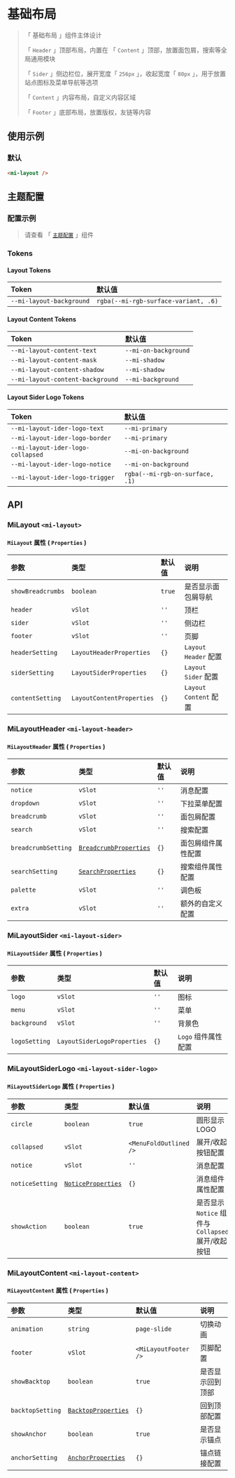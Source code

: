 # 基础布局

> 「 基础布局 」组件主体设计
>
> 「 `Header` 」顶部布局，内置在 「 `Content` 」顶部，放置面包屑，搜索等全局通用模块
>
> 「 `Sider` 」侧边栏位，展开宽度「 `256px` 」，收起宽度「 `80px` 」，用于放置站点图标及菜单导航等选项
>
> 「 `Content` 」内容布局，自定义内容区域
>
> 「 `Footer` 」底部布局，放置版权，友链等内容

## 使用示例

### 默认

```html
<mi-layout />
```

## 主题配置

### 配置示例

> 请查看 「 [`主题配置`](../theme/README.md) 」组件

### Tokens

#### Layout Tokens

| Token | 默认值
| :---- | :----
| `--mi-layout-background` | `rgba(--mi-rgb-surface-variant, .6)`

#### Layout Content Tokens

| Token | 默认值
| :---- | :----
| `--mi-layout-content-text` | `--mi-on-background`
| `--mi-layout-content-mask` | `--mi-shadow`
| `--mi-layout-content-shadow` | `--mi-shadow`
| `--mi-layout-content-background` | `--mi-background`

#### Layout Sider Logo Tokens

| Token | 默认值
| :---- | :----
| `--mi-layout-ider-logo-text` | `--mi-primary`
| `--mi-layout-ider-logo-border` | `--mi-primary`
| `--mi-layout-ider-logo-collapsed` | `--mi-on-background`
| `--mi-layout-ider-logo-notice` | `--mi-on-background`
| `--mi-layout-ider-logo-trigger` | `rgba(--mi-rgb-on-surface, .1)`

## API

### MiLayout `<mi-layout>`

#### `MiLayout` 属性 ( `Properties` )

| 参数 | 类型 | 默认值 | 说明
| :---- | :---- | :---- | :----
| `showBreadcrumbs` | `boolean` | `true` | 是否显示面包屑导航
| `header` | `vSlot` | `''` | 顶栏
| `sider` | `vSlot` | `''` | 侧边栏
| `footer` | `vSlot` | `''` | 页脚
| `headerSetting` | `LayoutHeaderProperties` | `{}` | `Layout Header` 配置
| `siderSetting` | `LayoutSiderProperties` | `{}` | `Layout Sider` 配置
| `contentSetting` | `LayoutContentProperties` | `{}` | `Layout Content` 配置

### MiLayoutHeader `<mi-layout-header>`

#### `MiLayoutHeader` 属性 ( `Properties` )

| 参数 | 类型 | 默认值 | 说明
| :---- | :---- | :---- | :----
| `notice` | `vSlot` | `''` | 消息配置
| `dropdown` | `vSlot` | `''` | 下拉菜单配置
| `breadcrumb` | `vSlot` | `''` | 面包屑配置
| `search` | `vSlot` | `''` | 搜索配置
| `breadcrumbSetting` | [`BreadcrumbProperties`](../breadcrumb/README.md) | `{}` | 面包屑组件属性配置
| `searchSetting` | [`SearchProperties`](../search/README.md) | `{}` | 搜索组件属性配置
| `palette` | `vSlot` | `''` | 调色板
| `extra` | `vSlot` | `''` | 额外的自定义配置

### MiLayoutSider `<mi-layout-sider>`

#### `MiLayoutSider` 属性 ( `Properties` )

| 参数 | 类型 | 默认值 | 说明
| :---- | :---- | :---- | :----
| `logo` | `vSlot` | `''` | 图标
| `menu` | `vSlot` | `''` | 菜单
| `background` | `vSlot` | `''` | 背景色
| `logoSetting` | `LayoutSiderLogoProperties` | `{}` | `Logo` 组件属性配置

### MiLayoutSiderLogo `<mi-layout-sider-logo>`

#### `MiLayoutSiderLogo` 属性 ( `Properties` )

| 参数 | 类型 | 默认值 | 说明
| :---- | :---- | :---- | :----
| `circle` | `boolean` | `true` | 圆形显示 LOGO
| `collapsed` | `vSlot` | `<MenuFoldOutlined />` | 展开/收起按钮配置
| `notice` | `vSlot` | `''` | 消息配置
| `noticeSetting` | [`NoticeProperties`](../notice/README.md) | `{}` | 消息组件属性配置
| `showAction` | `boolean` | `true` | 是否显示 `Notice` 组件与 `Collapsed` 展开/收起按钮

### MiLayoutContent `<mi-layout-content>`

#### `MiLayoutContent` 属性 ( `Properties` )

| 参数 | 类型 | 默认值 | 说明
| :---- | :---- | :---- | :----
| `animation` | `string` | `page-slide` | 切换动画
| `footer` | `vSlot` | `<MiLayoutFooter />` | 页脚配置
| `showBacktop` | `boolean` | `true` | 是否显示回到顶部
| `backtopSetting` | [`BacktopProperties`](../backtop/README.md) | `{}` | 回到顶部配置
| `showAnchor` | `boolean` | `true` | 是否显示锚点
| `anchorSetting` | [`AnchorProperties`](../anchor/README.md) | `{}` | 锚点链接配置
